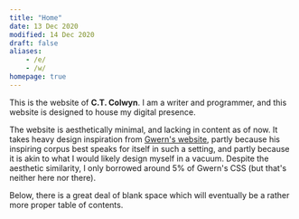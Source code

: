 ```yaml
---
title: "Home"
date: 13 Dec 2020
modified: 14 Dec 2020
draft: false
aliases:
    - /e/
    - /w/
homepage: true
---
```


This is the website of <span class="force-normal-text">**C.T. Colwyn**. I am a writer and programmer, and this website is designed to house my digital presence.

The website is aesthetically minimal, and lacking in content as of now. It takes heavy design inspiration from [Gwern's website](https://gwern.net/), partly because his inspiring corpus best speaks for itself in such a setting, and partly because it is akin to what I would likely design myself in a vacuum. Despite the aesthetic similarity, I only borrowed around 5% of Gwern's CSS (but that's neither here nor there).

Below, there is a great deal of blank space which will eventually be a rather more proper table of contents.
